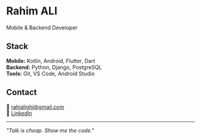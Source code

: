 # Rahim ALI

Mobile & Backend Developer

## Stack
**Mobile:** Kotlin, Android, Flutter, Dart  
**Backend:** Python, Django, PostgreSQL  
**Tools:** Git, VS Code, Android Studio

## Contact
📧 [rahialighi@gmail.com](mailto:rahialighi@gmail.com)  
💼 [LinkedIn](http://www.linkedin.com/in/rahim-ali-a6003226b)

---
*"Talk is cheap. Show me the code."*

